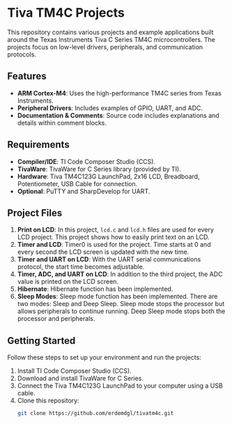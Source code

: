 # Tiva TM4C Projects

This repository contains various projects and example applications built around the Texas Instruments Tiva C Series TM4C microcontrollers. The projects focus on low-level drivers, peripherals, and communication protocols.

## Features

- **ARM Cortex-M4**: Uses the high-performance TM4C series from Texas Instruments.
- **Peripheral Drivers**: Includes examples of GPIO, UART, and ADC.
- **Documentation & Comments**: Source code includes explanations and details within comment blocks.

## Requirements

- **Compiler/IDE**: TI Code Composer Studio (CCS).
- **TivaWare**: TivaWare for C Series library (provided by TI).
- **Hardware**: Tiva TM4C123G LaunchPad, 2x16 LCD, Breadboard, Potentiometer, USB Cable for connection.
- **Optional**: PuTTY and SharpDevelop for UART.

## Project Files

1. **Print on LCD**: In this project, `lcd.c` and `lcd.h` files are used for every LCD project. This project shows how to easily print text on an LCD.
2. **Timer and LCD**: Timer0 is used for the project. Time starts at 0 and every second the LCD screen is updated with the new time.
3. **Timer and UART on LCD**: With the UART serial communications protocol, the start time becomes adjustable.
4. **Timer, ADC, and UART on LCD**: In addition to the third project, the ADC value is printed on the LCD screen.
5. **Hibernate**: Hibernate function has been implemented.
6. **Sleep Modes**: Sleep mode function has been implemented. There are two modes: Sleep and Deep Sleep. Sleep mode stops the processor but allows peripherals to continue running. Deep Sleep mode stops both the processor and peripherals.

## Getting Started

Follow these steps to set up your environment and run the projects:

1. Install TI Code Composer Studio (CCS).
2. Download and install TivaWare for C Series.
3. Connect the Tiva TM4C123G LaunchPad to your computer using a USB cable.
4. Clone this repository:
   ```sh
   git clone https://github.com/erdemdgl/tivatm4c.git
